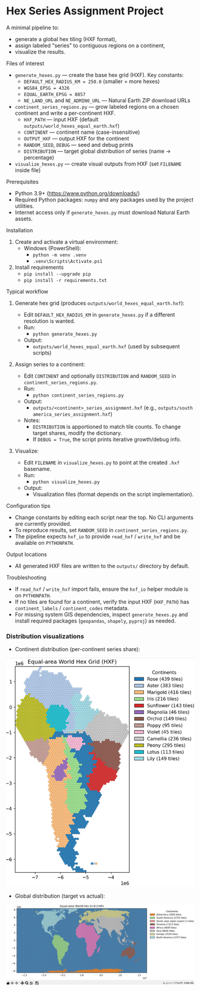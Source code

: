 # Hex Series Assignment Project

A minimal pipeline to:
- generate a global hex tiling (HXF format),
- assign labeled "series" to contiguous regions on a continent,
- visualize the results.

Files of interest
- `generate_hexes.py` — create the base hex grid (HXF). Key constants:
  - `DEFAULT_HEX_RADIUS_KM = 250.0` (smaller = more hexes)
  - `WGS84_EPSG = 4326`
  - `EQUAL_EARTH_EPSG = 8857`
  - `NE_LAND_URL` and `NE_ADMIN0_URL` — Natural Earth ZIP download URLs
- `continent_series_regions.py` — grow labeled regions on a chosen continent and write a per-continent HXF.
  - `HXF_PATH` — input HXF (default `outputs/world_hexes_equal_earth.hxf`)
  - `CONTINENT` — continent name (case-insensitive)
  - `OUTPUT_HXF` — output HXF for the continent
  - `RANDOM_SEED`, `DEBUG` — seed and debug prints
  - `DISTRIBUTION` — target global distribution of series (name -> percentage)
- `visualize_hexes.py` — create visual outputs from HXF (set `FILENAME` inside file)

Prerequisites
- Python 3.9+ (https://www.python.org/downloads/)
- Required Python packages: `numpy` and any packages used by the project utilities.
- Internet access only if `generate_hexes.py` must download Natural Earth assets.

Installation
1. Create and activate a virtual environment:
   - Windows (PowerShell):
     - `python -m venv .venv`
     - `.venv\Scripts\Activate.ps1`
2. Install requirements
   - `pip install --upgrade pip`
   - `pip install -r requirements.txt`

Typical workflow
1. Generate hex grid (produces `outputs/world_hexes_equal_earth.hxf`):
   - Edit `DEFAULT_HEX_RADIUS_KM` in `generate_hexes.py` if a different resolution is wanted.
   - Run:
     - `python generate_hexes.py`
   - Output:
     - `outputs/world_hexes_equal_earth.hxf` (used by subsequent scripts)

2. Assign series to a continent:
   - Edit `CONTINENT` and optionally `DISTRIBUTION` and `RANDOM_SEED` in `continent_series_regions.py`.
   - Run:
     - `python continent_series_regions.py`
   - Output:
     - `outputs/<continent>_series_assignment.hxf` (e.g., `outputs/south america_series_assignment.hxf`)
   - Notes:
     - `DISTRIBUTION` is apportioned to match tile counts. To change target shares, modify the dictionary.
     - If `DEBUG = True`, the script prints iterative growth/debug info.

3. Visualize:
   - Edit `FILENAME` in `visualize_hexes.py` to point at the created `.hxf` basename.
   - Run:
     - `python visualize_hexes.py`
   - Output:
     - Visualization files (format depends on the script implementation).

Configuration tips
- Change constants by editing each script near the top. No CLI arguments are currently provided.
- To reproduce results, set `RANDOM_SEED` in `continent_series_regions.py`.
- The pipeline expects `hxf_io` to provide `read_hxf` / `write_hxf` and be available on `PYTHONPATH`.

Output locations
- All generated HXF files are written to the `outputs/` directory by default.

Troubleshooting
- If `read_hxf` / `write_hxf` import fails, ensure the `hxf_io` helper module is on `PYTHONPATH`.
- If no tiles are found for a continent, verify the input HXF (`HXF_PATH`) has `continent_labels` / `continent_codes` metadata.
- For missing system GIS dependencies, inspect `generate_hexes.py` and install required packages (`geopandas`, `shapely`, `pyproj`) as needed.

### Distribution visualizations

- Continent distribution (per-continent series share):

![Continent distribution](example/continent_dist.png)

- Global distribution (target vs actual):

![World distribution](example/world_dist.png)